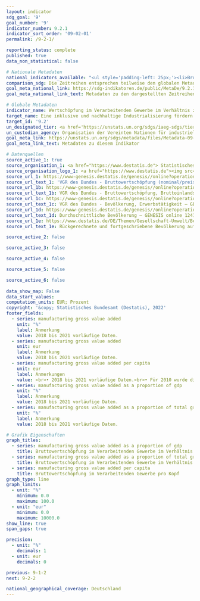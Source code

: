 ```yaml
---
layout: indicator    
sdg_goal: '9'    
goal_number: '9'    
indicator_number: 9.2.1    
indicator_sort_order: '09-02-01'    
permalink: /9-2-1/    

reporting_status: complete    
published: true    
data_non_statistical: false    

# Nationale Metadaten    
national_indicators_available: "<ul style='padding-left: 25px;'><li>Bruttowertschöpfung im Verarbeitenden Gewerbe pro Kopf</li> <li> Bruttowertschöpfung im Verarbeitenden Gewerbe im Verhältnis zum BIP</li> <li> Bruttowertschöpfung im Verarbeitenden Gewerbe im Verhältnis zur Bruttowertschöpfung insgesamt</li></ul>"    
comparison_sdg: Die Zeitreihen entsprechen teilweise den globalen Metadaten.    
goal_meta_national_link: https://sdg-indikatoren.de/public/MetaDe/9.2.1.pdf    
goal_meta_national_link_text: Metadaten zu den dargestellten Zeitreihen    

# Globale Metadaten    
indicator_name: Wertschöpfung im Verarbeitenden Gewerbe im Verhältnis zum BIP und pro Kopf    
target_name: Eine inklusive und nachhaltige Industrialisierung fördern und bis 2030 den Anteil der Industrie an der Beschäftigung und am Bruttoinlandsprodukt entsprechend den nationalen Gegebenheiten erheblich steigern und den Anteil in den am wenigsten entwickelten Ländern verdoppeln    
target_id: '9.2'    
un_designated_tier: <a href='https://unstats.un.org/sdgs/iaeg-sdgs/tier-classification/' title='Klicken Sie hier um weitere Informationen zur UN-Tier-Klassifikation zu erhalten.'  target='_blank'>Tier I</a>    
un_custodian_agency: Organisation der Vereinten Nationen für industrielle Entwicklung (UNIDO)    
goal_meta_link: https://unstats.un.org/sdgs/metadata/files/Metadata-09-02-01.pdf    
goal_meta_link_text: Metadaten zu diesem Indikator        

# Datenquellen
source_active_1: true
source_organisation_1: <a href="https://www.destatis.de"> Statistisches Bundesamt (Destatis) </a>
source_organisation_logo_1: <a href="https://www.destatis.de"><img src="https://g205sdgs.github.io/sdg-indicators/public/OrgImgDe/destatis.png" alt="Logo destatis" style="height:60px; width:148px"/></a>
source_url_1: https://www-genesis.destatis.de/genesis//online?operation=table&code=81000-0013&bypass=true&language=de
source_url_text_1: 'VGR des Bundes - Bruttowertschöpfung (nominal/preisbereinigt): Wirtschaftsbereiche – GENESIS online 81000-0013'
source_url_1b: https://www-genesis.destatis.de/genesis//online?operation=table&code=81000-0001&bypass=true&language=de
source_url_text_1b: VGR des Bundes - Bruttowertschöpfung, Bruttoinlandsprodukt (nominal/preisbereinigt) – GENESIS online 81000-0001
source_url_1c: https://www-genesis.destatis.de/genesis//online?operation=table&code=81000-0011&bypass=true&language=de
source_url_text_1c: VGR des Bundes - Bevölkerung, Erwerbstätigkeit – GENESIS online 81000-0011
source_url_1d: https://www-genesis.destatis.de/genesis//online?operation=table&code=12411-0041
source_url_text_1d: Durchschnittliche Bevölkerung – GENESIS online 12411-0041
source_url_1e: https://www.destatis.de/DE/Themen/Gesellschaft-Umwelt/Bevoelkerung/Bevoelkerungsstand/_inhalt.html#sprg233540
source_url_text_1e: Rückgerechnete und fortgeschriebene Bevölkerung auf Grundlage des Zensus 2011 - 1991 bis 2011

source_active_2: false

source_active_3: false

source_active_4: false

source_active_5: false

source_active_6: false
    
data_show_map: False    
data_start_values:     
computation_units: EUR; Prozent    
copyright: '&copy; Statistisches Bundesamt (Destatis), 2022'    
footer_fields:
  - series: manufacturing gross value added
    unit: "%"
    label: Anmerkung
    value: 2018 bis 2021 vorläufige Daten.
  - series: manufacturing gross value added
    unit: eur
    label: Anmerkung
    value: 2018 bis 2021 vorläufige Daten.
  - series: manufacturing gross value added per capita
    unit: eur
    label: Anmerkungen
    value: <br>• 2018 bis 2021 vorläufige Daten.<br>• Für 2010 wurde die Bevölkerung anhand des Zensus 2011 sowie der Wanderungs-, Geburten- und Sterbestatistiken zurückgerechnet.
  - series: manufacturing gross value added as a proportion of gdp
    unit: "%"
    label: Anmerkung
    value: 2018 bis 2021 vorläufige Daten.
  - series: manufacturing gross value added as a proportion of total gross value added
    unit: "%"
    label: Anmerkung
    value: 2018 bis 2021 vorläufige Daten.    

# Grafik Eigenschaften    
graph_titles:
  - series: manufacturing gross value added as a proportion of gdp
    title: Bruttowertschöpfung im Verarbeitenden Gewerbe im Verhältnis zum BIP
  - series: manufacturing gross value added as a proportion of total gross value added
    title: Bruttowertschöpfung im Verarbeitenden Gewerbe im Verhältnis zur Bruttowertschöpfung insgesamt
  - series: manufacturing gross value added per capita
    title: Bruttowertschöpfung im Verarbeitenden Gewerbe pro Kopf    
graph_type: line    
graph_limits:
  - unit: "%"
    minimum: 0.0
    maximum: 100.0
  - unit: "eur"
    minimum: 0.0
    maximum: 10000.0
show_line: true
span_gaps: true

precision:
  - unit: "%"
    decimals: 1
  - unit: eur
    decimals: 0    

previous: 9-1-2    
next: 9-2-2    

national_geographical_coverage: Deutschland    
---
```


<span></span>